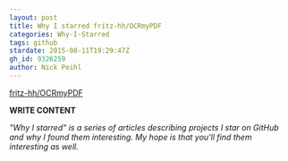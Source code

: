 ```yaml
---
layout: post
title: Why I starred fritz-hh/OCRmyPDF
categories: Why-I-Starred
tags: github
stardate: 2015-08-11T19:29:47Z
gh_id: 9326259
author: Nick Peihl
---
```


[fritz-hh/OCRmyPDF](https://github.com/fritz-hh/OCRmyPDF)

**WRITE CONTENT**

*"Why I starred" is a series of articles describing projects I star on GitHub and why I found them interesting. My hope is that you'll find them interesting as well.*


